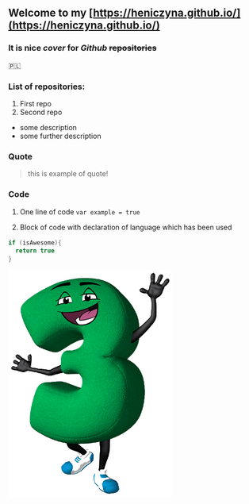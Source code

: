 ## Welcome to my [https://heniczyna.github.io/](https://heniczyna.github.io/)

### It is nice *cover* for *Github* ~~repositories~~

:poland:

### List of repositories:
1. First repo
2. Second repo
  * some description
  * some further description

### Quote
> this is example of quote!

### Code
1. One line of code
`var example = true`

2. Block of code with declaration of language which has been used
```C
if (isAwesome){
  return true
}
```

![Example image](/images/n3.png)
